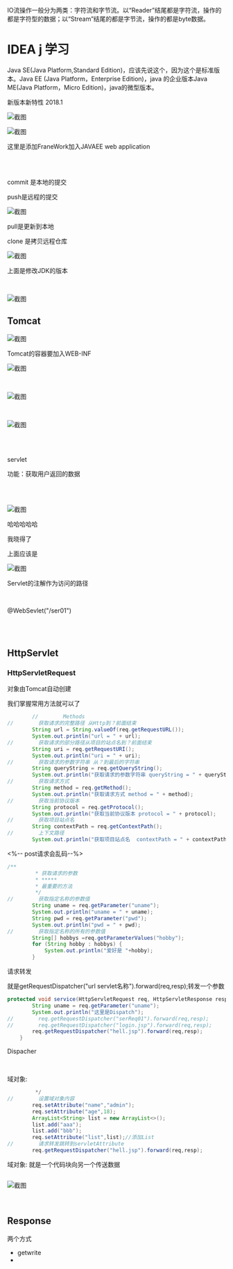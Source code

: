 IO流操作一般分为两类：字符流和字节流。以“Reader”结尾都是字符流，操作的都是字符型的数据；以“Stream”结尾的都是字节流，操作的都是byte数据。

# IDEA j 学习

Java SE(Java Platform,Standard Edition)，应该先说这个，因为这个是标准版本。Java EE (Java Platform，Enterprise Edition)，java 的企业版本Java ME(Java Platform，Micro Edition)，java的微型版本。

新版本新特性 2018.1

![截图](69ca398d4e0a31627bb887a38bf94129.png)

![截图](7ce60451ce1f49fcbbf5a963384fbbb3.png)

这里是添加FraneWork加入JAVAEE web application

<br/>

<br/>

commit 是本地的提交

push是远程的提交

![截图](f00ca5f1f7110bbe5cbdb87d4d0102b9.png)

pull是更新到本地

clone 是拷贝远程仓库

![截图](446865368c6667491db82e5e715299e0.png)

上面是修改JDK的版本

<br/>

![截图](27a1624e47e9337f826bfe6959bf68d3.png)

## Tomcat

![截图](268aaa33bce53d6875566b336e567b91.png)

Tomcat的容器要加入WEB-INF

![截图](308aaf5daa45c0a71f66dadf432f5109.png)

<br/>

![截图](e528473d1b60c82aa3acd6e60ac00be6.png)

<br/>

![截图](91255b99b5e1b7dd01bf80fa0d912b11.png)

<br/>

<br/>

servlet

功能：获取用户返回的数据

<br/>

<br/>

![截图](5079e106ed30ef5346a6c42e551ca63b.png)

哈哈哈哈哈

我晓得了

上面应该是

![截图](9ef20d89fd31acac9b76f91386c491bf.png)

Servlet的注解作为访问的路径

<br/>

@WebSevlet("/ser01")

<br/>

<br/>

## HttpServlet

### HttpServletRequest

对象由Tomcat自动创建

我们掌握常用方法就可以了

```java
        //        Methods
//        获取请求的完整路径 从Http到？前面结束
        String url = String.valueOf(req.getRequestURL());
        System.out.println("url = " + url);
//        获取请求的部分路径从项目的站点名到？前面结束
        String uri = req.getRequestURI();
        System.out.println("uri = " + uri);
//        获取请求的参数字符串 从？到最后的字符串
        String queryString = req.getQueryString();
        System.out.println("获取请求的参数字符串 queryString = " + queryString);
//        获取请求方式
        String method = req.getMethod();
        System.out.println("获取请求方式 method = " + method);
//        获取当前协议版本
        String protocol = req.getProtocol();
        System.out.println("获取当前协议版本 protocol = " + protocol);
//        获取项目站点名
        String contextPath = req.getContextPath();
//        上下文路径
        System.out.println("获取项目站点名  contextPath = " + contextPath);
```

<%--    post请求会乱码--%>

```java
/**
         * 获取请求的参数
         * *****
         * 最重要的方法
         */
//        获取指定名称的参数值
        String uname = req.getParameter("uname");
        System.out.println("uname = " + uname);
        String pwd = req.getParameter("pwd");
        System.out.println("pwd = " + pwd);
//        获取指定名称的所有的参数值
        String[] hobbys =req.getParameterValues("hobby");
        for (String hobby : hobbys) {
            System.out.println("爱好是 "+hobby);
        }
```

请求转发 

就是getRequestDispatcher("url servlet名称").forward(req,resp);转发一个参数

```java
protected void service(HttpServletRequest req, HttpServletResponse resp) throws ServletException, IOException {
        String uname = req.getParameter("uname");
        System.out.println("这里是Dispatch");
//        req.getRequestDispatcher("serReq01").forward(req,resp);
//        req.getRequestDispatcher("login.jsp").forward(req,resp);
        req.getRequestDispatcher("hell.jsp").forward(req,resp);
    }
```

Dispacher

<br/>

域对象:

```java
         */
//        设置域对象内容
        req.setAttribute("name","admin");
        req.setAttribute("age",18);
        ArrayList<String> list = new ArrayList<>();
        list.add("aaa");
        list.add("bbb");
        req.setAttribute("list",list);//添加List
//        请求转发跳转到servletAttribute
        req.getRequestDispatcher("hell.jsp").forward(req,resp);
```

域对象: 就是一个代码块向另一个传送数据

```

```

![截图](58d65c8f51b5cd1247630ac0d7f1a2c2.png)

<br/>

## Response 

两个方式

- getwrite
- 
